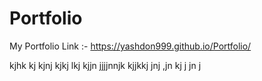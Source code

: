 # Portfolio
My Portfolio Link :-
https://yashdon999.github.io/Portfolio/

kjhk
kj
kjnj
kjkj
lkj
kjjn
jjjjnnjk
kjjkkj
jnj
,jn
kj
j
jn
j
